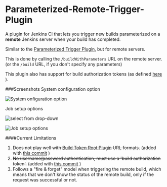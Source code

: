 Parameterized-Remote-Trigger-Plugin
===================================

A plugin for Jenkins CI  that lets you trigger new builds parameterized on a **remote** Jenkins server when your build has completed.

Similar to the [Parameterized Trigger Plugin](https://wiki.jenkins-ci.org/display/JENKINS/Parameterized+Trigger+Plugin), but for remote servers.

This is done by calling the ```/buildWithParameters``` URL on the remote server. (or the ```/build``` URL, if you don't specify any parameters)

This plugin also has support for build authorization tokens (as defined [here](https://wiki.jenkins-ci.org/display/JENKINS/Quick+and+Simple+Security) ).

###Screenshots
System configuration option

![System onfiguration option](https://raw.github.com/morficus/Parameterized-Remote-Trigger-Plugin/master/screenshots/1-system-settings.png)


Job setup options

![select from drop-down](https://raw.github.com/morficus/Parameterized-Remote-Trigger-Plugin/master/screenshots/2-build-configuration-1.png)

![Job setup options](https://raw.github.com/morficus/Parameterized-Remote-Trigger-Plugin/master/screenshots/3-build-configuration-2.png)


####Current Limitations
1. ~~Does not play well with [Build Token Root Plugin](https://wiki.jenkins-ci.org/display/JENKINS/Build+Token+Root+Plugin) URL formats.~~ (added with [this commit](https://github.com/morficus/Parameterized-Remote-Trigger-Plugin/commit/f687dbe75d1c4f39f7e14b68220890384d7c5674)  )
2. ~~No username/password authentication, must use a 'build authorization token'.~~ (added with [this commit](https://github.com/morficus/Parameterized-Remote-Trigger-Plugin/commit/a23ade0add621830e85eb228990a95658e239b80) )
3. Follows a "fire & forget" model when triggering the remote build, which means that we don't know the status of the remote build, only if the request was successful or not.
